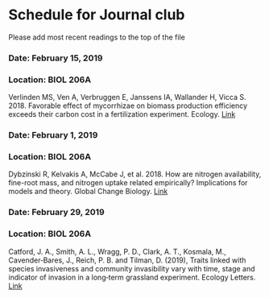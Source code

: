 # Schedule for Journal club
Please add most recent readings to the top of the file

### Date: February 15, 2019
### Location: BIOL 206A
Verlinden MS, Ven A, Verbruggen E, Janssens IA, Wallander H, Vicca S. 2018. 
Favorable effect of mycorrhizae on biomass production efficiency exceeds their carbon 
cost in a fertilization experiment. Ecology.
[Link](https://esajournals.onlinelibrary.wiley.com/doi/10.1002/ecy.2502)

### Date: February 1, 2019
### Location: BIOL 206A
Dybzinski R, Kelvakis A, McCabe J, et al. 2018. How are nitrogen availability, 
fine-root mass, and nitrogen uptake related empirically? Implications for 
models and theory. Global Change Biology.
[Link](https://onlinelibrary.wiley.com/doi/10.1111/gcb.14541)

### Date: February 29, 2019
### Location: BIOL 206A
Catford, J. A., Smith, A. L., Wragg, P. D., Clark, A. T., Kosmala, M., 
Cavender‐Bares, J., Reich, P. B. and Tilman, D. (2019), 
Traits linked with species invasiveness and community invasibility vary with time, stage 
and indicator of invasion in a long‐term grassland experiment. Ecology Letters. 
[Link](https://onlinelibrary.wiley.com/doi/full/10.1111/ele.13220)